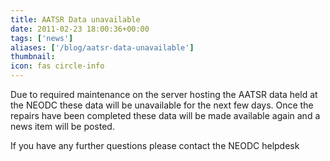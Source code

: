 ```yaml
---
title: AATSR Data unavailable
date: 2011-02-23 18:00:36+00:00
tags: ['news']
aliases: ['/blog/aatsr-data-unavailable']
thumbnail: 
icon: fas circle-info
---
```

Due to required maintenance on the server hosting the AATSR data held at the NEODC these data will be unavailable for the next few days. Once the repairs have been completed these data will be made available again and a news item will be posted.

If you have any further questions please contact the NEODC helpdesk

